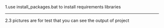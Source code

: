 1.use install_packages.bat to install requirements libraries

***************************************************************************

2.3 pictures are for test that you can see the output of project
